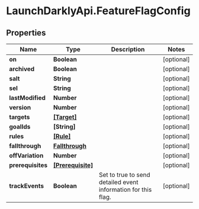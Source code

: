 # LaunchDarklyApi.FeatureFlagConfig

## Properties
Name | Type | Description | Notes
------------ | ------------- | ------------- | -------------
**on** | **Boolean** |  | [optional] 
**archived** | **Boolean** |  | [optional] 
**salt** | **String** |  | [optional] 
**sel** | **String** |  | [optional] 
**lastModified** | **Number** |  | [optional] 
**version** | **Number** |  | [optional] 
**targets** | [**[Target]**](Target.md) |  | [optional] 
**goalIds** | **[String]** |  | [optional] 
**rules** | [**[Rule]**](Rule.md) |  | [optional] 
**fallthrough** | [**Fallthrough**](Fallthrough.md) |  | [optional] 
**offVariation** | **Number** |  | [optional] 
**prerequisites** | [**[Prerequisite]**](Prerequisite.md) |  | [optional] 
**trackEvents** | **Boolean** | Set to true to send detailed event information for this flag. | [optional] 


